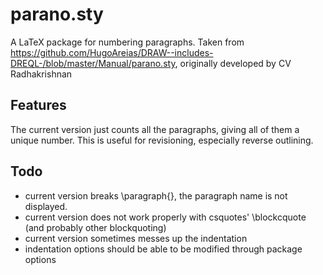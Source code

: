 # parano.sty
A LaTeX package for numbering paragraphs.
Taken from https://github.com/HugoAreias/DRAW--includes-DREQL-/blob/master/Manual/parano.sty, originally developed by CV Radhakrishnan

## Features
The current version just counts all the paragraphs, giving all of them a unique number.
This is useful for revisioning, especially reverse outlining.

## Todo
- current version breaks \paragraph{}, the paragraph name is not displayed.
- current version does not work properly with csquotes' \blockcquote (and probably other blockquoting)
- current version sometimes messes up the indentation
- indentation options should be able to be modified through package options
